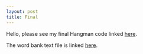 ```yaml
---
layout: post
title: Final
---
```



Hello, please see my final Hangman code linked [here](https://github.com/hksong2/hksong2.github.io/blob/2065871e5c5c17c5fbb55ff99e73bbed3f7ed938/files/CS_Final_Project_Hangman.ipynb).

The word bank text file is linked [here](https://github.com/hksong2/hksong2.github.io/blob/afc535ec214a43147e08e63c1d8f81533f83ed42/files/word_bank.txt).

